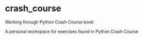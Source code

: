 # crash_course
Working through Python Crash Course book

A personal workspace for exercises found in Python Crash Course
